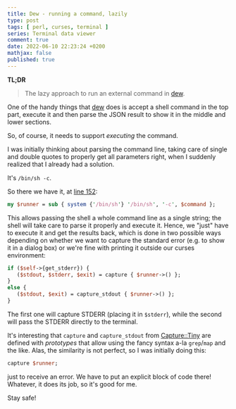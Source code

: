 ```yaml
---
title: Dew - running a command, lazily
type: post
tags: [ perl, curses, terminal ]
series: Terminal data viewer
comment: true
date: 2022-06-10 22:23:24 +0200
mathjax: false
published: true
---
```


**TL;DR**

> The lazy approach to run an external command in [dew][].

One of the handy things that [dew][] does is accept a shell command in
the top part, execute it and then parse the JSON result to show it in
the middle and lower sections.

So, of course, it needs to support *executing* the command.

I was initially thinking about parsing the command line, taking care of
single and double quotes to properly get all parameters right, when I
suddenly realized that I already had a solution.

It's `/bin/sh -c`.

So there we have it, at [line 152][]:

```perl
my $runner = sub { system {'/bin/sh'} '/bin/sh', '-c', $command };
```

This allows passing the shell a whole command line as a single string;
the shell will take care to parse it properly and execute it. Hence, we
"just" have to execute it and get the results back, which is done in two
possible ways depending on whether we want to capture the standard error
(e.g. to show it in a dialog box) or we're fine with printing it outside
our curses environment:

```perl
if ($self->{get_stderr}) {
   ($stdout, $stderr, $exit) = capture { $runner->() };
}
else {
   ($stdout, $exit) = capture_stdout { $runner->() };
}
```

The first one will capture STDERR (placing it in `$stderr`), while the
second will pass the STDERR directly to the terminal.

It's interesting that `capture` and `capture_stdout` from
[Capture::Tiny][] are defined with *prototypes* that allow using the
fancy syntax a-la `grep`/`map` and the like. Alas, the similarity is not
perfect, so I was initially doing this:

```perl
capture $runner;
```

just to receive an error. We have to put an explicit block of code
there! Whatever, it does its job, so it's good for me.

Stay safe!

[Perl]: https://www.perl.org/
[dew]: https://gitlab.com/polettix/dew
[line 152]: https://gitlab.com/polettix/dew/-/blob/601f3f2d14f9d21dd98f3056a9ba68ffb15fccb6/dew#L152
[Capture::Tiny]: https://metacpan.org/pod/Capture::Tiny
